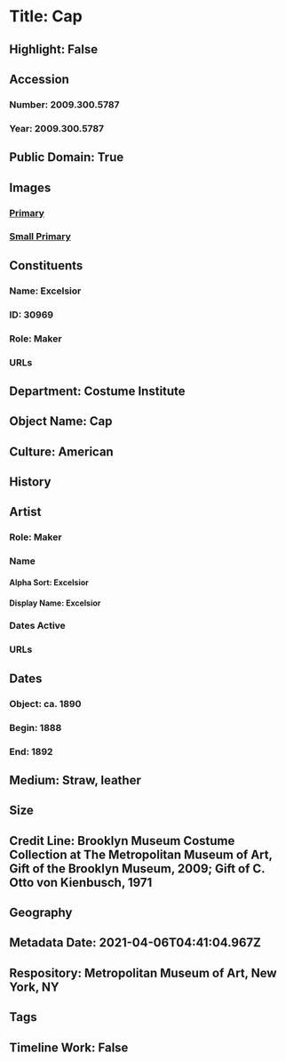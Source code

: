 # Title: Cap
## Highlight: False
## Accession
### Number: 2009.300.5787
### Year: 2009.300.5787
## Public Domain: True
## Images
### [Primary](https://images.metmuseum.org/CRDImages/ci/original/71.34.1_CP1.jpg)
### [Small Primary](https://images.metmuseum.org/CRDImages/ci/web-large/71.34.1_CP1.jpg)
## Constituents
### Name: Excelsior
### ID: 30969
### Role: Maker
### URLs
## Department: Costume Institute
## Object Name: Cap
## Culture: American
## History
## Artist
### Role: Maker
### Name
#### Alpha Sort: Excelsior
#### Display Name: Excelsior
### Dates Active
### URLs
## Dates
### Object: ca. 1890
### Begin: 1888
### End: 1892
## Medium: Straw, leather
## Size
## Credit Line: Brooklyn Museum Costume Collection at The Metropolitan Museum of Art, Gift of the Brooklyn Museum, 2009; Gift of C. Otto von Kienbusch, 1971
## Geography
## Metadata Date: 2021-04-06T04:41:04.967Z
## Respository: Metropolitan Museum of Art, New York, NY
## Tags
## Timeline Work: False